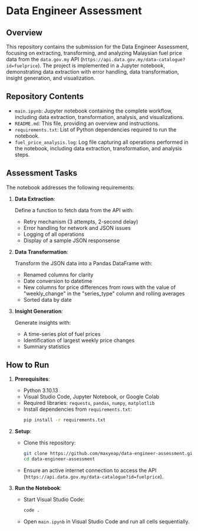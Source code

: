 # Data Engineer Assessment

## Overview

This repository contains the submission for the Data Engineer Assessment, focusing on extracting, transforming, and analyzing Malaysian fuel price data from the `data.gov.my` API (`https://api.data.gov.my/data-catalogue?id=fuelprice`). The project is implemented in a Jupyter notebook, demonstrating data extraction with error handling, data transformation, insight generation, and visualization.

## Repository Contents

- `main.ipynb`: Jupyter notebook containing the complete workflow, including data extraction, transformation, analysis, and visualizations.
- `README.md`: This file, providing an overview and instructions.
- `requirements.txt`: List of Python dependencies required to run the notebook.
- `fuel_price_analysis.log`: Log file capturing all operations performed in the notebook, including data extraction, transformation, and analysis steps.

## Assessment Tasks

The notebook addresses the following requirements:

1. **Data Extraction**:

   Define a function to fetch data from the API with:

   - Retry mechanism (3 attempts, 2-second delay)
   - Error handling for network and JSON issues
   - Logging of all operations
   - Display of a sample JSON responsense

2. **Data Transformation**:

   Transform the JSON data into a Pandas DataFrame with:

   - Renamed columns for clarity
   - Date conversion to datetime
   - New columns for price differences from rows with the value of "weekly_change" in the "series_type" column and rolling averages
   - Sorted data by date

3. **Insight Generation**:

   Generate insights with:

   - A time-series plot of fuel prices
   - Identification of largest weekly price changes
   - Summary statistics

## How to Run

1. **Prerequisites**:

   - Python 3.10.13
   - Visual Studio Code, Jupyter Notebook, or Google Colab
   - Required libraries: `requests`, `pandas`, `numpy`, `matplotlib`
   - Install dependencies from `requirements.txt`:
     ```bash
     pip install -r requirements.txt
     ```

2. **Setup**:

   - Clone this repository:
     ```bash
     git clone https://github.com/maxyeap/data-engineer-assessment.git
     cd data-engineer-assessment
     ```
   - Ensure an active internet connection to access the API (`https://api.data.gov.my/data-catalogue?id=fuelprice`).

3. **Run the Notebook**:
   - Start Visual Studio Code:
     ```bash
     code .
     ```
   - Open `main.ipynb` in Visual Studio Code and run all cells sequentially.
